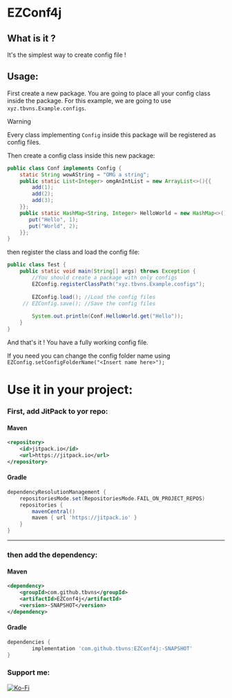 # EZConf4j
## What is it ?
It's the simplest way to create config file !
## Usage:
First create a new package. 
You are going to place all your config class inside the package.
For this example, we are going to use `xyz.tbvns.Example.configs`.
> [!WARNING]
> Every class implementing `Config` inside this package will be registered as config files.

Then create a config class inside this new package:
```java
public class Conf implements Config {
    static String wowAString = "OMG a string";
    public static List<Integer> omgAnIntList = new ArrayList<>(){{
        add(1);
        add(2);
        add(3);
    }};
    public static HashMap<String, Integer> HelloWorld = new HashMap<>(){{
       put("Hello", 1);
       put("World", 2);
    }};
}
```
then register the class and load the config file:
```java
public class Test {
    public static void main(String[] args) throws Exception {
        //You should create a package with only configs
        EZConfig.registerClassPath("xyz.tbvns.Example.configs");
        
        EZConfig.load(); //Load the config files
     // EZConfig.save(); //Save the config files
        
        System.out.println(Conf.HelloWorld.get("Hello"));
    }
}
```
And that's it ! You have a fully working config file.

If you need you can change the config folder name using 
`EZConfig.setConfigFolderName("<Insert name here>");`

# Use it in your project:
### First, add JitPack to yor repo:
#### Maven
```xml
<repository>
    <id>jitpack.io</id>
    <url>https://jitpack.io</url>
</repository>
```
#### Gradle
```groovy
dependencyResolutionManagement {
	repositoriesMode.set(RepositoriesMode.FAIL_ON_PROJECT_REPOS)
	repositories {
		mavenCentral()
		maven { url 'https://jitpack.io' }
	}
}
```
___
### then add the dependency:
#### Maven
```xml
<dependency>
    <groupId>com.github.tbvns</groupId>
    <artifactId>EZConf4j</artifactId>
    <version>-SNAPSHOT</version>
</dependency>
```
#### Gradle
```groovy
dependencies {
        implementation 'com.github.tbvns:EZConf4j:-SNAPSHOT'
}
```

### Support me:
[![Ko-Fi](https://img.shields.io/badge/Ko--fi-F16061?style=for-the-badge&logo=ko-fi&logoColor=white)](https://ko-fi.com/tbvns)

